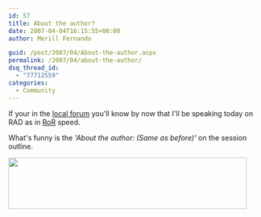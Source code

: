 ```yaml
---
id: 57
title: About the author?
date: 2007-04-04T16:15:55+00:00
author: Merill Fernando

guid: /post/2007/04/About-the-author.aspx
permalink: /2007/04/about-the-author/
dsq_thread_id:
  - "77712559"
categories:
  - Community
---
```

<p>If your in the <a href="http://www.dotnetforum.lk">local forum</a>&nbsp;you'll know by now that I'll be speaking today on RAD as in <a href="http://www.rubyonrails.org/">RoR</a> speed. </p> <p>What's funny is the <em>'About the author: (Same as before)'</em> on the session outline.</p> <p><a href="http://www.merill.net/wp-content/uploads/binary/Abouttheauthor_895F/AboutTheAuthor9.jpg" atomicselection="true"><img style="border-right: 0px; border-top: 0px; border-left: 0px; border-bottom: 0px" height="102" src="http://www.merill.net/wp-content/uploads/binary/Abouttheauthor_895F/AboutTheAuthor_thumb7.jpg" width="473" border="0"></a></p>